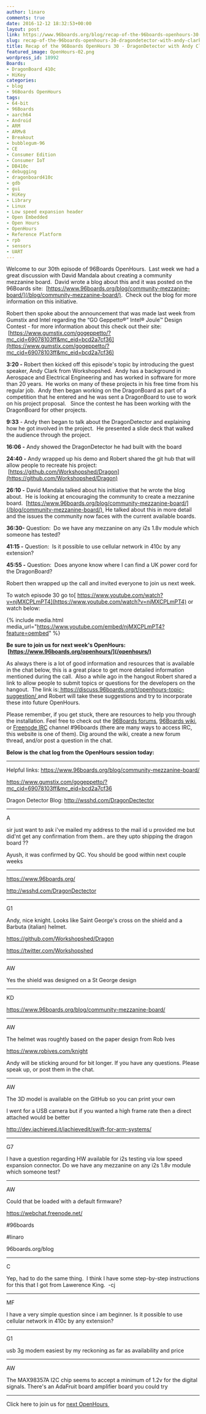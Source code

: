 ```yaml
---
author: linaro
comments: true
date: 2016-12-12 18:32:53+00:00
layout: post
link: https://www.96boards.org/blog/recap-of-the-96boards-openhours-30-dragondetector-with-andy-clark-from-workshopshed/
slug: recap-of-the-96boards-openhours-30-dragondetector-with-andy-clark-from-workshopshed
title: Recap of the 96Boards OpenHours 30 - DragonDetector with Andy Clark from Workshopshed
featured_image: OpenHours-02.png
wordpress_id: 18992
Boards:
- DragonBoard 410c
- HiKey
categories:
- blog
- 96Boards OpenHours
tags:
- 64-bit
- 96Boards
- aarch64
- Android
- ARM
- ARMv8
- Breakout
- bubblegum-96
- CE
- Consumer Edition
- Consumer IoT
- DB410c
- debugging
- dragonboard410c
- gdb
- gui
- HiKey
- Library
- Linux
- Low speed expansion header
- Open Embedded
- Open Hours
- OpenHours
- Reference Platform
- rpb
- sensors
- UART
---
```


Welcome to our 30th episode of 96Boards OpenHours.  Last week we had a great discussion with David Mandala about creating a community mezzanine board.  David wrote a blog about this and it was posted on the 96Boards site:  [https://www.96boards.org/blog/community-mezzanine-board/](/blog/community-mezzanine-board/).  Check out the blog for more information on this initiative.

Robert then spoke about the announcement that was made last week from Gumstix and Intel regarding the “GO Geppetto®” Intel® Joule™ Design Contest - for more information about this check out their site:  [https://www.gumstix.com/gogeppetto/?mc_cid=69078103ff&mc_eid=bcd2a7cf36](https://www.gumstix.com/gogeppetto/?mc_cid=69078103ff&mc_eid=bcd2a7cf36)

**3:20 -** Robert then kicked off this episode's topic by introducing the guest speaker, Andy Clark from Workshopshed.  Andy has a background in Aerospace and Electrical Engineering and has worked in software for more than 20 years.  He works on many of these projects in his free time from his regular job.  Andy then began working on the DragonBoard as part of a competition that he entered and he was sent a DragonBoard to use to work on his project proposal.   Since the contest he has been working with the DragonBoard for other projects.

**9:33** - Andy then began to talk about the DragonDetector and explaining how he got involved in the project.  He presented a slide deck that walked the audience through the project.

**16:06 -** Andy showed the DragonDetector he had built with the board

**24:40 -** Andy wrapped up his demo and Robert shared the git hub that will allow people to recreate his project:  [https://github.com/Workshopshed/Dragon](https://github.com/Workshopshed/Dragon)

**26:10 -** David Mandala talked about his initiative that he wrote the blog about.  He is looking at encouraging the community to create a mezzanine board.  [https://www.96boards.org/blog/community-mezzanine-board/](/blog/community-mezzanine-board/)  He talked about this in more detail and the issues the community now faces with the current available boards.

**36:30-** Question:  Do we have any mezzanine on any i2s 1.8v module which someone has tested?

**41:15 -** Question:  Is it possible to use cellular network in 410c by any extension?

**45:55 -** Question:  Does anyone know where I can find a UK power cord for the DragonBoard?

Robert then wrapped up the call and invited everyone to join us next week.

To watch episode 30 go to[ https://www.youtube.com/watch?v=njMXCPLmPT4](https://www.youtube.com/watch?v=njMXCPLmPT4) or watch below:

{% include media.html media_url="https://www.youtube.com/embed/njMXCPLmPT4?feature=oembed" %}

**Be sure to join us for next week's OpenHours:  [https://www.96boards.org/openhours/](/openhours/)**

As always there is a lot of good information and resources that is available in the chat below, this is a great place to get more detailed information mentioned during the call.  Also a while ago in the hangout Robert shared a link to allow people to submit topics or questions for the developers on the hangout.  The link is:[ https://discuss.96boards.org/t/openhours-topic-suggestion/ ](https://discuss.96boards.org/t/openhours-topic-suggestion/)and Robert will take these suggestions and try to incorporate these into future OpenHours.

Please remember, if you get stuck, there are resources to help you through the installation. Feel free to check out the [96Boards forums](https://discuss.96boards.org/), [96Boards wiki](https://github.com/96boards/documentation/wiki), or [Freenode IRC](http://webchat.freenode.net/?channels=%2396boards) channel #96boards (there are many ways to access IRC, this website is one of them). Dig around the wiki, create a new forum thread, and/or post a question in the chat.

**Below is the chat log from the OpenHours session today:**






















































* * *



Helpful links:
https://www.96boards.org/blog/community-mezzanine-board/




















https://www.gumstix.com/gogeppetto/?mc_cid=69078103ff&mc_eid=bcd2a7cf36





















Dragon Detector Blog: http://wsshd.com/DragonDectector






* * *


























A












sir just want to ask i've mailed my address to the mail id u provided me but did'nt get any confirmation from them.. are they upto shipping the dragon board ??






















Ayush, it was confirmed by QC. You should be good within next couple weeks






* * *

























https://www.96boards.org/






















http://wsshd.com/DragonDectector






* * *























G1












Andy, nice knight. Looks like Saint George's cross on the shield and a Barbuta (italian) helmet.






















https://github.com/Workshopshed/Dragon






















https://twitter.com/Workshopshed






* * *


























AW












Yes the shield was designed on a St George design






* * *


























KD












https://www.96boards.org/blog/community-mezzanine-board/





















* * *











AW












The helmet was roughtly based on the paper design from Rob Ives






















https://www.robives.com/knight






















Andy will be sticking around for bit longer. If you have any questions. Please speak up, or post them in the chat.





















* * *











AW












The 3D model is available on the GitHub so you can print your own






















I went for a USB camera but if you wanted a high frame rate then a direct attached would be better






















http://dev.iachieved.it/iachievedit/swift-for-arm-systems/





















* * *











G7












I have a question regarding HW available for i2s testing via low speed expansion connector. Do we have any mezzanine on any i2s 1.8v module which someone test?





















* * *











AW












Could that be loaded with a default firmware?






















https://webchat.freenode.net/






















#96boards






















#linaro






















96boards.org/blog





















* * *











C












Yep, had to do the same thing.  I think I have some step-by-step instructions for this that I got from Lawerence King.  -cj





















* * *











MF












I have a very simple question since i am beginner. Is it possible to use cellular network in 410c by any extension?





















* * *











G1












usb 3g modem easiest by my reckoning as far as availability and price





















* * *











AW












The MAX98357A I2C chip seems to accept a minimum of 1.2v for the digital signals. There's an AdaFruit board amplifier board you could try




























































* * *



Click here to join us for [next OpenHours ](/openhours/)
